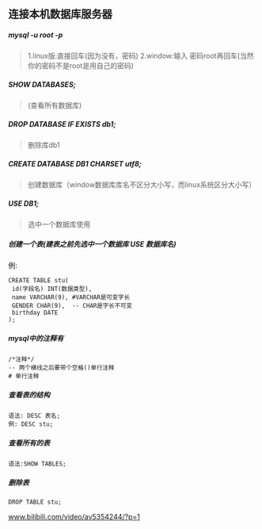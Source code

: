 ## 连接本机数据库服务器
##### mysql -u root -p

>1.linux版:直接回车(因为没有，密码)
2.window:输入 密码root再回车(当然你的密码不是root是用自己的密码)

##### SHOW DATABASES; 

>(查看所有数据库)

##### DROP DATABASE IF EXISTS db1;

>删除库db1

##### CREATE DATABASE DB1 CHARSET utf8;

>创建数据库（window数据库库名不区分大小写，而linux系统区分大小写）

##### USE DB1;

>选中一个数据库使用

##### 创建一个表(建表之前先选中一个数据库 USE 数据库名)
例:
```
CREATE TABLE stu(
 id(字段名) INT(数据类型),
 name VARCHAR(9), #VARCHAR是可变字长
 GENDER CHAR(9),  -- CHAR是字长不可变
 birthday DATE
);
```

##### mysql中的注释有
```
/*注释*/
-- 两个横线之后要带个空格()单行注释
# 单行注释
```

##### 查看表的结构
```
语法: DESC 表名;
例: DESC stu;
```

##### 查看所有的表
```
语法:SHOW TABLES;
```

##### 删除表
```
DROP TABLE stu;
```

www.bilibili.com/video/av5354244/?p=1




